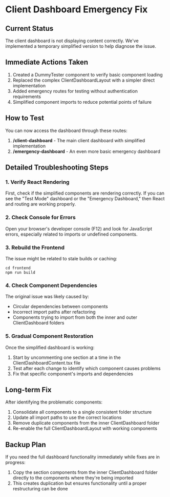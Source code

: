 # Client Dashboard Emergency Fix

## Current Status
The client dashboard is not displaying content correctly. We've implemented a temporary simplified version to help diagnose the issue.

## Immediate Actions Taken
1. Created a DummyTester component to verify basic component loading
2. Replaced the complex ClientDashboardLayout with a simpler direct implementation
3. Added emergency routes for testing without authentication requirements
4. Simplified component imports to reduce potential points of failure

## How to Test
You can now access the dashboard through these routes:

1. **/client-dashboard** - The main client dashboard with simplified implementation
2. **/emergency-dashboard** - An even more basic emergency dashboard

## Detailed Troubleshooting Steps

### 1. Verify React Rendering
First, check if the simplified components are rendering correctly. If you can see the "Test Mode" dashboard or the "Emergency Dashboard," then React and routing are working properly.

### 2. Check Console for Errors
Open your browser's developer console (F12) and look for JavaScript errors, especially related to imports or undefined components.

### 3. Rebuild the Frontend
The issue might be related to stale builds or caching:

```
cd frontend
npm run build
```

### 4. Check Component Dependencies
The original issue was likely caused by:
- Circular dependencies between components
- Incorrect import paths after refactoring
- Components trying to import from both the inner and outer ClientDashboard folders

### 5. Gradual Component Restoration
Once the simplified dashboard is working:
1. Start by uncommenting one section at a time in the ClientDashboardContent.tsx file
2. Test after each change to identify which component causes problems
3. Fix that specific component's imports and dependencies

## Long-term Fix
After identifying the problematic components:

1. Consolidate all components to a single consistent folder structure
2. Update all import paths to use the correct locations
3. Remove duplicate components from the inner ClientDashboard folder
4. Re-enable the full ClientDashboardLayout with working components

## Backup Plan
If you need the full dashboard functionality immediately while fixes are in progress:
1. Copy the section components from the inner ClientDashboard folder directly to the components where they're being imported
2. This creates duplication but ensures functionality until a proper restructuring can be done
